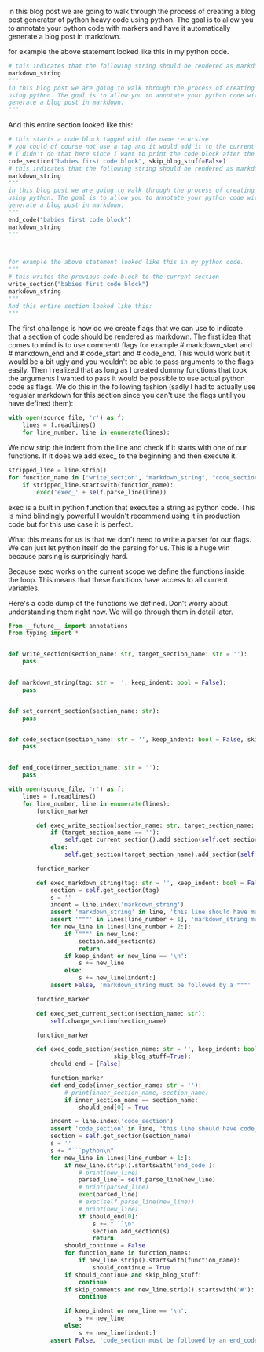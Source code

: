 in this blog post we are going to walk through the process of creating a blog post generator of python heavy code
using python. The goal is to allow you to annotate your python code with markers and have it automatically
generate a blog post in markdown.



for example the above statement looked like this in my python code.
```python
# this indicates that the following string should be rendered as markdown
markdown_string
"""
in this blog post we are going to walk through the process of creating a blog post generator of python heavy code
using python. The goal is to allow you to annotate your python code with markers and have it automatically
generate a blog post in markdown.
"""
```
And this entire section looked like this:
```python
# this starts a code block tagged with the name recursive
# you could of course not use a tag and it would add it to the current section
# I didn't do that here since I want to print the code block after the following markdown string
code_section("babies first code block", skip_blog_stuff=False)
# this indicates that the following string should be rendered as markdown
markdown_string
"""
in this blog post we are going to walk through the process of creating a blog post generator of python heavy code
using python. The goal is to allow you to annotate your python code with markers and have it automatically
generate a blog post in markdown.
"""
end_code("babies first code block")
markdown_string
"""



for example the above statement looked like this in my python code.
"""
# this writes the previous code block to the current section
write_section("babies first code block")
markdown_string
"""
And this entire section looked like this:
"""
```
The first challenge is how do we create flags that we can use to indicate that a section of code should be rendered
as markdown. The first idea that comes to mind is to use commentt flags for example # markdown_start and # markdown_end
and # code_start and # code_end. This would work but it would be a bit ugly and you wouldn't be able to pass arguments
to the flags easily. Then I realized that as long as I created dummy functions that took the arguments I wanted to pass
it would be possible to use actual python code as flags. We do this in the following fashion (sadly I had to actually
use regualar markdown for this section since you can't use the flags until you have defined them):
```python
with open(source_file, 'r') as f:
    lines = f.readlines()
    for line_number, line in enumerate(lines):
```
We now strip the indent from the line and check if it starts with one of our functions. If it does we
add exec_ to the beginning and then execute it.

```python
stripped_line = line.strip()
for function_name in ["write_section", "markdown_string", "code_section", "set_current_section"]:
    if stripped_line.startswith(function_name):
        exec('exec_' + self.parse_line(line))
```
exec is a built in python function that executes a string as python code. This is mind blindingly powerful
I wouldn't recommend using it in production code but for this use case it is perfect.

What this means for us is that we don't need to write a parser for our flags. We can just let python
itself do the parsing for us. This is a huge win because parsing is surprisingly hard.

Because exec works on the current scope we define the functions inside the loop. This means
that these functions have access to all current variables.

Here's a code dump of the functions we defined. Don't worry about understanding them right now. We will
go through them in detail later.
```python
from __future__ import annotations
from typing import *


def write_section(section_name: str, target_section_name: str = ''):
    pass


def markdown_string(tag: str = '', keep_indent: bool = False):
    pass


def set_current_section(section_name: str):
    pass


def code_section(section_name: str = '', keep_indent: bool = False, skip_comments: bool = False,skip_blog_stuff=True):
    pass


def end_code(inner_section_name: str = ''):
    pass


```
```python
with open(source_file, 'r') as f:
    lines = f.readlines()
    for line_number, line in enumerate(lines):
        function_marker

        def exec_write_section(section_name: str, target_section_name: str = ''):
            if (target_section_name == ''):
                self.get_current_section().add_section(self.get_section(section_name))
            else:
                self.get_section(target_section_name).add_section(self.get_section(section_name))

        function_marker

        def exec_markdown_string(tag: str = '', keep_indent: bool = False):
            section = self.get_section(tag)
            s = ''
            indent = line.index('markdown_string')
            assert 'markdown_string' in line, 'this line should have markdown_string in it'
            assert '"""' in lines[line_number + 1], 'markdown_string must be followed by a """'
            for new_line in lines[line_number + 2:]:
                if '"""' in new_line:
                    section.add_section(s)
                    return
                if keep_indent or new_line == '\n':
                    s += new_line
                else:
                    s += new_line[indent:]
            assert False, 'markdown_string must be followed by a """'

        function_marker

        def exec_set_current_section(section_name: str):
            self.change_section(section_name)

        function_marker

        def exec_code_section(section_name: str = '', keep_indent: bool = False, skip_comments: bool = False,
                              skip_blog_stuff=True):
            should_end = [False]

            function_marker
            def end_code(inner_section_name: str = ''):
                # print(inner_section_name, section_name)
                if inner_section_name == section_name:
                    should_end[0] = True

            indent = line.index('code_section')
            assert 'code_section' in line, 'this line should have code_section in it'
            section = self.get_section(section_name)
            s = ''
            s += "```python\n"
            for new_line in lines[line_number + 1:]:
                if new_line.strip().startswith('end_code'):
                    # print(new_line)
                    parsed_line = self.parse_line(new_line)
                    # print(parsed_line)
                    exec(parsed_line)
                    # exec(self.parse_line(new_line))
                    # print(new_line)
                    if should_end[0]:
                        s += "```\n"
                        section.add_section(s)
                        return
                should_continue = False
                for function_name in function_names:
                    if new_line.strip().startswith(function_name):
                        should_continue = True
                if should_continue and skip_blog_stuff:
                    continue
                if skip_comments and new_line.strip().startswith('#'):
                    continue

                if keep_indent or new_line == '\n':
                    s += new_line
                else:
                    s += new_line[indent:]
            assert False, 'code_section must be followed by an end_code_section with matching section name'

```
